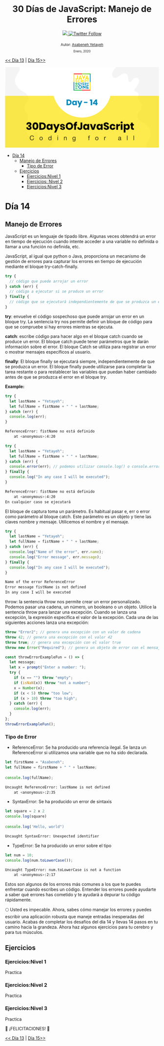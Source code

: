 <div align="center">
  <h1> 30 Días de JavaScript: Manejo de Errores</h1>
  <a class="header-badge" target="_blank" href="https://www.linkedin.com/in/asabeneh/">
  <img src="https://img.shields.io/badge/style--5eba00.svg?label=LinkedIn&logo=linkedin&style=social">
  </a>
  <a class="header-badge" target="_blank" href="https://twitter.com/Asabeneh">
  <img alt="Twitter Follow" src="https://img.shields.io/twitter/follow/asabeneh?style=social">
  </a>

<sub>Autor:
<a href="https://www.linkedin.com/in/asabeneh/" target="_blank">Asabeneh Yetayeh</a><br>
<small> Enero, 2020</small>
</sub>

</div>

[<< Día 13](../dia_13_Metodos_del_Objeto_Console/dia_13_metodos_del_objeto_console.md) | [Día 15>>](..)

![Thirty Days Of JavaScript](../images/banners/day_1_14.png)

- [Día 14](#día-14)
  - [Manejo de Errores](#manejo-de-errores)
    - [Tipo de Error](#tipo-de-error)
  - [Ejercicios](#ejercicios)
    - [Ejercicios:Nivel 1](#ejerciciosnivel-1)
    - [Ejercicios: Nivel 2](#ejerciciosnivel-2)
    - [Ejercicios:Nivel 3](#ejerciciosnivel-3)

# Día 14

## Manejo de Errores

JavaScript es un lenguaje de tipado libre. Algunas veces obtendrá un error en tiempo de ejecución cuando intente acceder a una variable no definida o llamar a una función no definida, etc.

JavaScript, al igual que python o Java, proporciona un mecanismo de gestión de errores para capturar los errores en tiempo de ejecución mediante el bloque try-catch-finally.

```js
try {
  // código que puede arrojar un error
} catch (err) {
  // código a ejecutar si se produce un error
} finally {
  // código que se ejecutará independientemente de que se produzca un error o no
}
```

**try**: envuelve el código sospechoso que puede arrojar un error en un bloque try. La sentencia try nos permite definir un bloque de código para que se compruebe si hay errores mientras se ejecuta.

**catch**: escribe código para hacer algo en el bloque catch cuando se produce un error. El bloque catch puede tener parámetros que le darán información sobre el error. El bloque Catch se utiliza para registrar un error o mostrar mensajes específicos al usuario.

**finally**: El bloque finally se ejecutará siempre, independientemente de que se produzca un error. El bloque finally puede utilizarse para completar la tarea restante o para restablecer las variables que puedan haber cambiado antes de que se produzca el error en el bloque try.

**Example:**

```js
try {
  let lastName = "Yetayeh";
  let fullName = fistName + " " + lastName;
} catch (err) {
  console.log(err);
}
```

```sh
ReferenceError: fistName no está definido
    at <anonymous>:4:20
```

```js
try {
  let lastName = "Yetayeh";
  let fullName = fistName + " " + lastName;
} catch (err) {
  console.error(err); // podemos utilizar console.log() o console.error()
} finally {
  console.log("In any case I will be executed");
}
```

```sh
ReferenceError: fistName no está definido
    at <anonymous>:4:20
En cualquier caso se ejecutará
```

El bloque de captura toma un parámetro. Es habitual pasar e, err o error como parámetro al bloque catch. Este parámetro es un objeto y tiene las claves nombre y mensaje. Utilicemos el nombre y el mensaje.

```js
try {
  let lastName = "Yetayeh";
  let fullName = fistName + " " + lastName;
} catch (err) {
  console.log("Name of the error", err.name);
  console.log("Error message", err.message);
} finally {
  console.log("In any case I will be executed");
}
```

```sh
Name of the error ReferenceError
Error message fistName is not defined
In any case I will be executed
```

throw: la sentencia throw nos permite crear un error personalizado. Podemos pasar una cadena, un número, un booleano o un objeto. Utilice la sentencia throw para lanzar una excepción. Cuando se lanza una excepción, la expresión especifica el valor de la excepción. Cada una de las siguientes acciones lanza una excepción:

```js
throw "Error2"; // genera una excepción con un valor de cadena
throw 42; // genera una excepción con el valor 42
throw true; // genera una excepción con el valor true
throw new Error("Required"); // genera un objeto de error con el mensaje de Requerido
```

```js
const throwErrorExampleFun = () => {
  let message;
  let x = prompt("Enter a number: ");
  try {
    if (x == "") throw "empty";
    if (isNaN(x)) throw "not a number";
    x = Number(x);
    if (x < 5) throw "too low";
    if (x > 10) throw "too high";
  } catch (err) {
    console.log(err);
  }
};
throwErrorExampleFun();
```

### Tipo de Error

- ReferenceError: Se ha producido una referencia ilegal. Se lanza un ReferenceError si utilizamos una variable que no ha sido declarada.

```js
let firstName = "Asabeneh";
let fullName = firstName + " " + lastName;

console.log(fullName);
```

```sh
Uncaught ReferenceError: lastName is not defined
    at <anonymous>:2:35
```

- SyntaxError: Se ha producido un error de sintaxis

```js
let square = 2 x 2
console.log(square)

console.log('Hello, world")
```

```sh
Uncaught SyntaxError: Unexpected identifier
```

- TypeError: Se ha producido un error sobre el tipo

```js
let num = 10;
console.log(num.toLowerCase());
```

```sh
Uncaught TypeError: num.toLowerCase is not a function
    at <anonymous>:2:17
```

Estos son algunos de los errores más comunes a los que te puedes enfrentar cuando escribes un código. Entender los errores puede ayudarte a saber qué errores has cometido y te ayudará a depurar tu código rápidamente.

🌕 Usted es impecable. Ahora, sabes cómo manejar los errores y puedes escribir una aplicación robusta que maneje entradas inesperadas del usuario. Acabas de completar los desafíos del día 14 y llevas 14 pasos en tu camino hacia la grandeza. Ahora haz algunos ejercicios para tu cerebro y para tus músculos.

## Ejercicios

### Ejercicios:Nivel 1

Practica

### Ejercicios:Nivel 2

Practica

### Ejercicios:Nivel 3

Practica

🎉 ¡FELICITACIONES! 🎉

[<< Día 13](../dia_13_Metodos_del_Objeto_Console/dia_13_metodos_del_objeto_console.md) | [Día 15>>](..)
